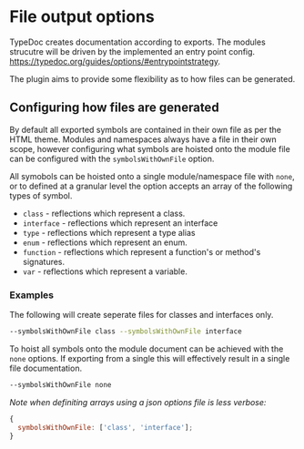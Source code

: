 # File output options

TypeDoc creates documentation according to exports. The modules strucutre will be driven by the implemented an entry point config. https://typedoc.org/guides/options/#entrypointstrategy.

The plugin aims to provide some flexibility as to how files can be generated.

## Configuring how files are generated

By default all exported symbols are contained in their own file as per the HTML theme. Modules and namespaces always have a file in their own scope, however configuring what symbols are hoisted onto the module file can be configured with the `symbolsWithOwnFile` option.

All symobols can be hoisted onto a single module/namespace file with `none`, or to defined at a granular level the option accepts an array of the following types of symbol.

- `class` - reflections which represent a class.
- `interface` - reflections which represent an interface
- `type` - reflections which represent a type alias
- `enum` - reflections which represent an enum.
- `function` - reflections which represent a function's or method's signatures.
- `var` - reflections which represent a variable.

### Examples

The following will create seperate files for classes and interfaces only.

```bash
--symbolsWithOwnFile class --symbolsWithOwnFile interface
```

To hoist all symbols onto the module document can be achieved with the `none` options. If exporting from a single this will effectively result in a single file documentation.

```bash
--symbolsWithOwnFile none
```

_Note when definiting arrays using a json options file is less verbose:_

```js
{
  symbolsWithOwnFile: ['class', 'interface'];
}
```
